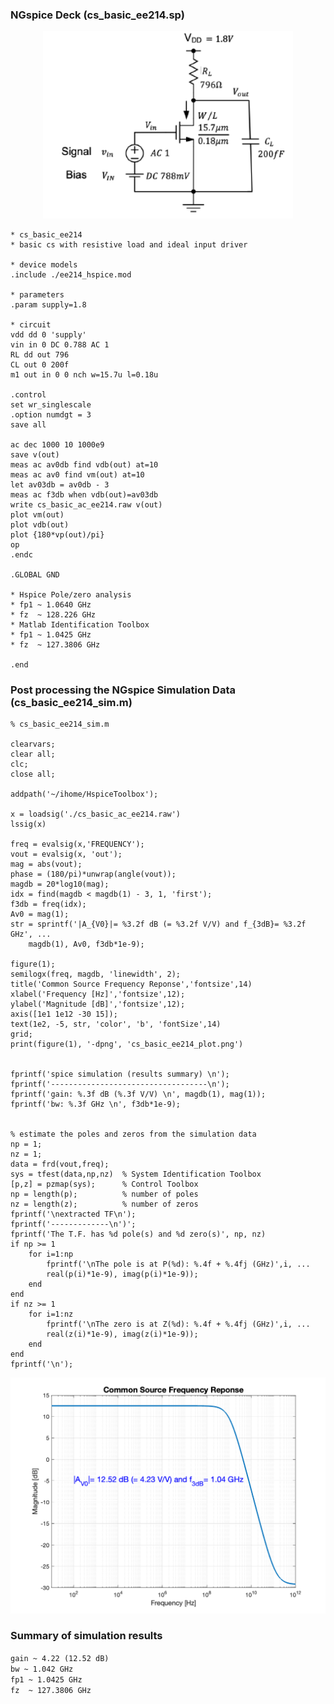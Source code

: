 ### NGspice Deck (cs_basic_ee214.sp)

<p align="center">
   <img src="../img/cs_basic_ee214_sch.png" width="400" >
</p>

```
* cs_basic_ee214
* basic cs with resistive load and ideal input driver

* device models
.include ./ee214_hspice.mod

* parameters
.param supply=1.8

* circuit
vdd dd 0 'supply'
vin in 0 DC 0.788 AC 1 
RL dd out 796
CL out 0 200f
m1 out in 0 0 nch w=15.7u l=0.18u

.control
set wr_singlescale
.option numdgt = 3
save all

ac dec 1000 10 1000e9
save v(out)
meas ac av0db find vdb(out) at=10
meas ac av0 find vm(out) at=10
let av03db = av0db - 3
meas ac f3db when vdb(out)=av03db
write cs_basic_ac_ee214.raw v(out)
plot vm(out)
plot vdb(out)
plot {180*vp(out)/pi}
op
.endc

.GLOBAL GND

* Hspice Pole/zero analysis
* fp1 ~ 1.0640 GHz
* fz  ~ 128.226 GHz
* Matlab Identification Toolbox
* fp1 ~ 1.0425 GHz
* fz  ~ 127.3806 GHz

.end
```
### Post processing the NGspice Simulation Data (cs_basic_ee214_sim.m)
```
% cs_basic_ee214_sim.m

clearvars;
clear all;
clc;
close all;

addpath('~/ihome/HspiceToolbox');

x = loadsig('./cs_basic_ac_ee214.raw')
lssig(x)

freq = evalsig(x,'FREQUENCY');
vout = evalsig(x, 'out');
mag = abs(vout);
phase = (180/pi)*unwrap(angle(vout));
magdb = 20*log10(mag);
idx = find(magdb < magdb(1) - 3, 1, 'first');
f3db = freq(idx);
Av0 = mag(1);
str = sprintf('|A_{V0}|= %3.2f dB (= %3.2f V/V) and f_{3dB}= %3.2f GHz', ...
    magdb(1), Av0, f3db*1e-9);

figure(1);
semilogx(freq, magdb, 'linewidth', 2);
title('Common Source Frequency Reponse','fontsize',14)
xlabel('Frequency [Hz]','fontsize',12);
ylabel('Magnitude [dB]','fontsize',12);
axis([1e1 1e12 -30 15]);
text(1e2, -5, str, 'color', 'b', 'fontSize',14)
grid;
print(figure(1), '-dpng', 'cs_basic_ee214_plot.png')

  
fprintf('spice simulation (results summary) \n');
fprintf('-----------------------------------\n');
fprintf('gain: %.3f dB (%.3f V/V) \n', magdb(1), mag(1));
fprintf('bw: %.3f GHz \n', f3db*1e-9);


% estimate the poles and zeros from the simulation data
np = 1;
nz = 1;
data = frd(vout,freq);
sys = tfest(data,np,nz)  % System Identification Toolbox
[p,z] = pzmap(sys);      % Control Toolbox
np = length(p);          % number of poles
nz = length(z);          % number of zeros
fprintf('\nextracted TF\n');
fprintf('-------------\n')';
fprintf('The T.F. has %d pole(s) and %d zero(s)', np, nz)
if np >= 1
    for i=1:np
        fprintf('\nThe pole is at P(%d): %.4f + %.4fj (GHz)',i, ...
        real(p(i)*1e-9), imag(p(i)*1e-9));
    end
end
if nz >= 1
    for i=1:nz
        fprintf('\nThe zero is at Z(%d): %.4f + %.4fj (GHz)',i, ...
        real(z(i)*1e-9), imag(z(i)*1e-9));
    end
end
fprintf('\n');
```
<p align="center">
   <img src="../img/cs_basic_ee214_plot.png" width="800" >
</p>

### Summary of simulation results
``gain ~ 4.22 (12.52 dB)`` <br> 
``bw ~ 1.042 GHz``           <br>
``fp1 ~ 1.0425 GHz``        <br>
``fz  ~ 127.3806 GHz``      <br>
